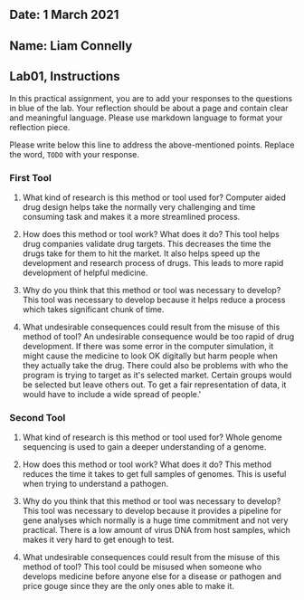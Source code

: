 ## Date: 1 March 2021

## Name: Liam Connelly

## Lab01, Instructions

In this practical assignment, you are to add your responses to the questions in blue of the lab. Your reflection should be about a page and contain clear and meaningful language. Please use markdown language to format your reflection piece.

Please write below this line to address the above-mentioned points. Replace the word, `TODO` with your response.

### First Tool

 1. What kind of research is this method or tool used for?
 Computer aided drug design helps take the normally very challenging and time consuming task and makes it a more streamlined process.

 2. How does this method or tool work? What does it do?
 This tool helps drug companies validate drug targets.  This decreases the time the drugs take for them to hit the market.  It also helps speed up the development and research process of drugs.  This leads to more rapid development of helpful medicine.

 3. Why do you think that this method or tool was necessary to develop?
 This tool was necessary to develop because it helps reduce a process which takes significant chunk of time.

 4. What undesirable consequences could result from the misuse of this method of tool?
 An undesirable consequence would be too rapid of drug development.  If there was some error in the computer simulation, it might cause the medicine to look OK digitally but harm people when they actually take the drug.  There could also be problems with who the program is trying to target as it's selected market.  Certain groups would be selected but leave others out.  To get a fair representation of data, it would have to include a wide spread of people.'

### Second Tool

 1. What kind of research is this method or tool used for?
 Whole genome sequencing is used to gain a deeper understanding of a genome.  

 2. How does this method or tool work? What does it do?
 This method reduces the time it takes to get full samples of genomes.  This is useful when trying to understand a pathogen.

 3. Why do you think that this method or tool was necessary to develop?
 This tool was necessary to develop because it provides a pipeline for gene analyses which normally is a huge time commitment and not very practical.  There is a low amount of virus DNA from host samples, which makes it very hard to get enough to test.

 4. What undesirable consequences could result from the misuse of this method of tool?
 This tool could be misused when someone who develops medicine before anyone else for a disease or pathogen and price gouge since they are the only ones able to make it.